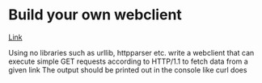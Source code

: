 # Build your own webclient

[Link](https://www.reddit.com/r/dailyprogrammer/comments/7jzy8k/20171215_challenge_344_hard_write_a_web_client/)

Using no libraries such as urllib, httpparser etc. write a webclient that can execute simple GET requests according to HTTP/1.1 to fetch data from a given link
The output should be printed out in the console like curl does 